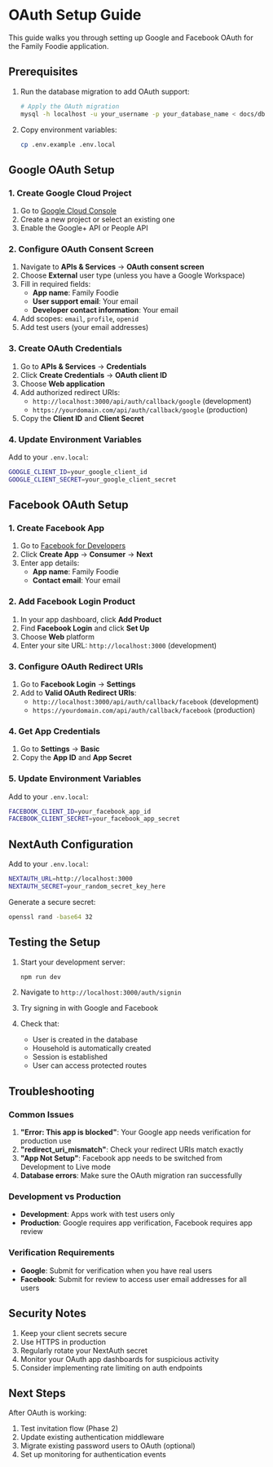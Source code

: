 # OAuth Setup Guide

This guide walks you through setting up Google and Facebook OAuth for the Family Foodie application.

## Prerequisites

1. Run the database migration to add OAuth support:
   ```bash
   # Apply the OAuth migration
   mysql -h localhost -u your_username -p your_database_name < docs/db/migrations/008_add_oauth_support.sql
   ```

2. Copy environment variables:
   ```bash
   cp .env.example .env.local
   ```

## Google OAuth Setup

### 1. Create Google Cloud Project

1. Go to [Google Cloud Console](https://console.cloud.google.com)
2. Create a new project or select an existing one
3. Enable the Google+ API or People API

### 2. Configure OAuth Consent Screen

1. Navigate to **APIs & Services** → **OAuth consent screen**
2. Choose **External** user type (unless you have a Google Workspace)
3. Fill in required fields:
   - **App name**: Family Foodie
   - **User support email**: Your email
   - **Developer contact information**: Your email
4. Add scopes: `email`, `profile`, `openid`
5. Add test users (your email addresses)

### 3. Create OAuth Credentials

1. Go to **APIs & Services** → **Credentials**
2. Click **Create Credentials** → **OAuth client ID**
3. Choose **Web application**
4. Add authorized redirect URIs:
   - `http://localhost:3000/api/auth/callback/google` (development)
   - `https://yourdomain.com/api/auth/callback/google` (production)
5. Copy the **Client ID** and **Client Secret**

### 4. Update Environment Variables

Add to your `.env.local`:
```bash
GOOGLE_CLIENT_ID=your_google_client_id
GOOGLE_CLIENT_SECRET=your_google_client_secret
```

## Facebook OAuth Setup

### 1. Create Facebook App

1. Go to [Facebook for Developers](https://developers.facebook.com)
2. Click **Create App** → **Consumer** → **Next**
3. Enter app details:
   - **App name**: Family Foodie
   - **Contact email**: Your email

### 2. Add Facebook Login Product

1. In your app dashboard, click **Add Product**
2. Find **Facebook Login** and click **Set Up**
3. Choose **Web** platform
4. Enter your site URL: `http://localhost:3000` (development)

### 3. Configure OAuth Redirect URIs

1. Go to **Facebook Login** → **Settings**
2. Add to **Valid OAuth Redirect URIs**:
   - `http://localhost:3000/api/auth/callback/facebook` (development)
   - `https://yourdomain.com/api/auth/callback/facebook` (production)

### 4. Get App Credentials

1. Go to **Settings** → **Basic**
2. Copy the **App ID** and **App Secret**

### 5. Update Environment Variables

Add to your `.env.local`:
```bash
FACEBOOK_CLIENT_ID=your_facebook_app_id
FACEBOOK_CLIENT_SECRET=your_facebook_app_secret
```

## NextAuth Configuration

Add to your `.env.local`:
```bash
NEXTAUTH_URL=http://localhost:3000
NEXTAUTH_SECRET=your_random_secret_key_here
```

Generate a secure secret:
```bash
openssl rand -base64 32
```

## Testing the Setup

1. Start your development server:
   ```bash
   npm run dev
   ```

2. Navigate to `http://localhost:3000/auth/signin`

3. Try signing in with Google and Facebook

4. Check that:
   - User is created in the database
   - Household is automatically created
   - Session is established
   - User can access protected routes

## Troubleshooting

### Common Issues

1. **"Error: This app is blocked"**: Your Google app needs verification for production use
2. **"redirect_uri_mismatch"**: Check your redirect URIs match exactly
3. **"App Not Setup"**: Facebook app needs to be switched from Development to Live mode
4. **Database errors**: Make sure the OAuth migration ran successfully

### Development vs Production

- **Development**: Apps work with test users only
- **Production**: Google requires app verification, Facebook requires app review

### Verification Requirements

- **Google**: Submit for verification when you have real users
- **Facebook**: Submit for review to access user email addresses for all users

## Security Notes

1. Keep your client secrets secure
2. Use HTTPS in production
3. Regularly rotate your NextAuth secret
4. Monitor your OAuth app dashboards for suspicious activity
5. Consider implementing rate limiting on auth endpoints

## Next Steps

After OAuth is working:

1. Test invitation flow (Phase 2)
2. Update existing authentication middleware
3. Migrate existing password users to OAuth (optional)
4. Set up monitoring for authentication events